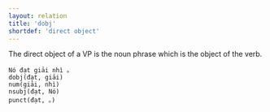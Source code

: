 ```yaml
---
layout: relation
title: 'dobj'
shortdef: 'direct object'
---
```


The direct object of a VP is the noun phrase which is the object of the verb.

<pre><code class="language-sdparse">Nó đạt giải nhì 。
dobj(đạt, giải)
num(giải, nhì)
nsubj(đạt, Nó)
punct(đạt, 。)
</code></pre>

<!-- Interlanguage links updated Út zář 29 20:31:59 CEST 2020 -->
